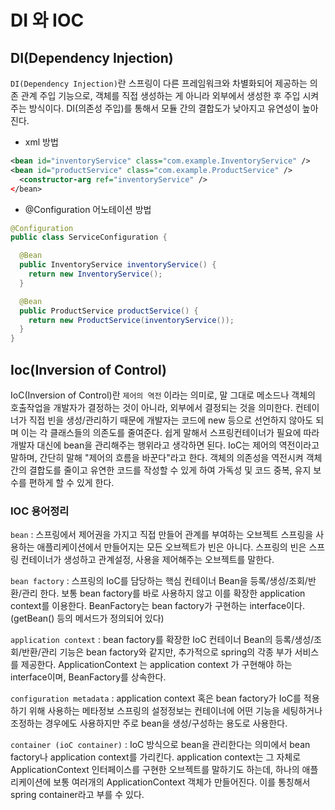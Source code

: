 # DI 와 IOC

## DI(Dependency Injection)

`DI(Dependency Injection)`란 스프링이 다른 프레임워크와 차별화되어 제공하는 의존 관계 주입 기능으로,
객체를 직접 생성하는 게 아니라 외부에서 생성한 후 주입 시켜주는 방식이다.
DI(의존성 주입)를 통해서 모듈 간의 결합도가 낮아지고 유연성이 높아진다.

- xml 방법

```xml
<bean id="inventoryService" class="com.example.InventoryService" />
<bean id="productService" class="com.example.ProductService" />
  <constructor-arg ref="inventoryService" />
</bean>
```

- @Configuration 어노테이션 방법

```java
@Configuration
public class ServiceConfiguration {

  @Bean
  public InventoryService inventoryService() {
    return new InventoryService();
  }

  @Bean
  public ProductService productService() {
    return new ProductService(inventoryService());
  }
}
```

## Ioc(Inversion of Control)

IoC(Inversion of Control)란 `제어의 역전` 이라는 의미로, 말 그대로 메소드나 객체의 호출작업을 개발자가 결정하는 것이 아니라, 외부에서 결정되는 것을 의미한다.
컨테이너가 직접 빈을 생성/관리하기 때문에 개발자는 코드에 new 등으로 선언하지 않아도 되며 이는 각 클래스들의 의존도를 줄여준다.
쉽게 말해서 스프링컨테이너가 필요에 따라 개발자 대신에 bean을 관리해주는 행위라고 생각하면 된다.
IoC는 제어의 역전이라고 말하며, 간단히 말해 "제어의 흐름을 바꾼다"라고 한다.
객체의 의존성을 역전시켜 객체 간의 결합도를 줄이고 유연한 코드를 작성할 수 있게 하여 가독성 및 코드 중복, 유지 보수를 편하게 할 수 있게 한다.

### IOC 용어정리

`bean` : 스프링에서 제어권을 가지고 직접 만들어 관계를 부여하는 오브젝트
스프링을 사용하는 애플리케이션에서 만들어지는 모든 오브젝트가 빈은 아니다. 스프링의 빈은 스프링 컨테이너가 생성하고 관계설정, 사용을 제어해주는 오브젝트를 말한다.

`bean factory` : 스프링의 IoC를 담당하는 핵심 컨테이너
Bean을 등록/생성/조회/반환/관리 한다. 보통 bean factory를 바로 사용하지 않고 이를 확장한 application context를 이용한다. BeanFactory는 bean factory가 구현하는 interface이다. (getBean() 등의 메서드가 정의되어 있다)

`application context` : bean factory를 확장한 IoC 컨테이너
Bean의 등록/생성/조회/반환/관리 기능은 bean factory와 같지만, 추가적으로 spring의 각종 부가 서비스를 제공한다. ApplicationContext 는 application context 가 구현해야 하는 interface이며, BeanFactory를 상속한다.

`configuration metadata` : application context 혹은 bean factory가 IoC를 적용하기 위해 사용하는 메타정보
스프링의 설정정보는 컨테이너에 어떤 기능을 세팅하거나 조정하는 경우에도 사용하지만 주로 bean을 생성/구성하는 용도로 사용한다.

`container (ioC container)` : IoC 방식으로 bean을 관리한다는 의미에서 bean factory나 application context를 가리킨다.
application context는 그 자체로 ApplicationContext 인터페이스를 구현한 오브젝트를 말하기도 하는데, 하나의 애플리케이션에 보통 여러개의 ApplicationContext 객체가 만들어진다. 이를 통칭해서 spring container라고 부를 수 있다.
